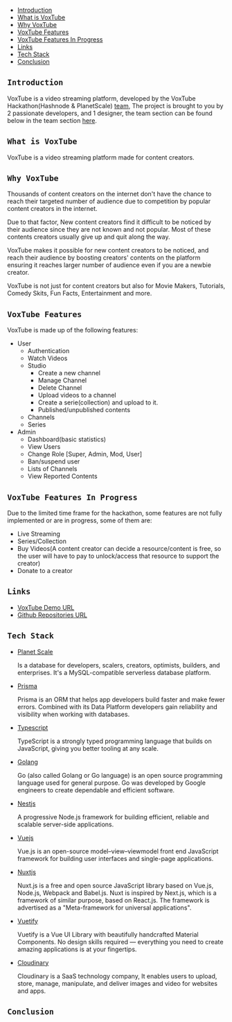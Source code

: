 - [Introduction](#introduction)
- [What is VoxTube](#what-is-voxtube)
- [Why VoxTube](#why-voxtube)
- [VoxTube Features](#voxtube-features)
- [VoxTube Features In Progress](#voxtube-features-in-progress)
- [Links](#links)
- [Tech Stack](#tech-stack)
- [Conclusion](#conclusion)

## **`Introduction`**
VoxTube is a video streaming platform, developed by the VoxTube Hackathon(Hashnode & PlanetScale) [team](#team), The project is brought to you by 2 passionate developers, and 1 designer, the team section can be found below in the team section [here](#team).

## **`What is VoxTube`**
VoxTube is a video streaming platform made for content creators.

## **`Why VoxTube`**
Thousands of content creators on the internet don't have the chance to reach their targeted number of audience due to competition by popular content creators in the internet. 

Due to that factor, New content creators find it difficult to be noticed by their audience since they are not known and not popular. Most of these contents creators usually give up and quit along the way.

VoxTube makes it possible for new content creators to be noticed, and reach their audience by boosting creators' contents on the platform ensuring it reaches larger number of audience even if you are a newbie creator.

VoxTube is not just for content creators but also for Movie Makers, Tutorials, Comedy Skits, Fun Facts, Entertainment and more.

## **`VoxTube Features`**
VoxTube is made up of the following features:
- User
  - Authentication
  - Watch Videos
  - Studio
    - Create a new channel
    - Manage Channel
    - Delete Channel
    - Upload videos to a channel
    - Create a serie(collection) and upload to it.
    - Published/unpublished contents
  - Channels
  - Series
- Admin
  - Dashboard(basic statistics)
  - View Users
  - Change Role [Super, Admin, Mod, User]
  - Ban/suspend user
  - Lists of Channels
  - View Reported Contents

## **`VoxTube Features In Progress`**
Due to the limited time frame for the hackathon, some features are not fully implemented or are in progress, some of them are:
- Live Streaming
- Series/Collection
- Buy Videos(A content creator can decide a resource/content is free, so the user will have to pay to unlock/access that resource to support the creator)
- Donate to a creator

## **`Links`**
- [VoxTube Demo URL](https://voxtube.netlify.app)
- [Github Repositories URL](https://github.com/voxtube)

## **`Tech Stack`**

- [Planet Scale](https://planetscale.com/)

  Is a database for developers, scalers, creators, optimists, builders, and enterprises. It's a MySQL-compatible serverless database platform.


- [Prisma](https://prisma.com/)

  Prisma is an ORM that helps app developers build faster and make fewer errors. Combined with its Data Platform developers gain reliability and visibility when working with databases.


- [Typescript](https://www.typescriptlang.org/)

  TypeScript is a strongly typed programming language that builds on JavaScript, giving you better tooling at any scale.


- [Golang](https://golang.org/)

  Go (also called Golang or Go language) is an open source programming language used for general purpose. Go was developed by Google engineers to create dependable and efficient software.


- [Nestjs](https://nestjs.org/)

  A progressive Node.js framework for building efficient, reliable and scalable server-side applications.


- [Vuejs](https://vuejs.org/)

  Vue.js is an open-source model–view–viewmodel front end JavaScript framework for building user interfaces and single-page applications.


- [Nuxtjs](https://nuxtjs.org/)

  Nuxt.js is a free and open source JavaScript library based on Vue.js, Node.js, Webpack and Babel.js. Nuxt is inspired by Next.js, which is a framework of similar purpose, based on React.js. The framework is advertised as a "Meta-framework for universal applications".


- [Vuetify](https://vuetifyjs.com/en/)

  Vuetify is a Vue UI Library with beautifully handcrafted Material Components. No design skills required — everything you need to create amazing applications is at your fingertips.


- [Cloudinary](https://cloudinary.com)

  Cloudinary is a SaaS technology company, It enables users to upload, store, manage, manipulate, and deliver images and video for websites and apps.

## **`Conclusion`**